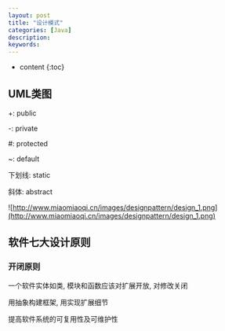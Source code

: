 ```yaml
---
layout: post
title: "设计模式"
categories: [Java]
description:
keywords:
---
```


* content
{:toc}
## UML类图

+: public

-: private

#: protected

~: default

下划线: static

斜体: abstract

![http://www.miaomiaoqi.cn/images/designpattern/design_1.png](http://www.miaomiaoqi.cn/images/designpattern/design_1.png)

## 软件七大设计原则

### 开闭原则

一个软件实体如类, 模块和函数应该对扩展开放, 对修改关闭

用抽象构建框架, 用实现扩展细节

提高软件系统的可复用性及可维护性

